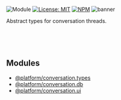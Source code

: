 ![Module](https://img.shields.io/badge/%40platform-conversation.types-%23EA4E7E.svg)
[![License: MIT](https://img.shields.io/badge/license-MIT-blue.svg)](https://opensource.org/licenses/MIT)
[![NPM](https://img.shields.io/npm/v/@platform/conversation.types.svg?colorB=blue&style=flat)](https://www.npmjs.com/package/@platform/conversation.types)
![banner](https://user-images.githubusercontent.com/185555/57006687-c9bab100-6c36-11e9-8f6e-e9b37f60ce70.png)

Abstract types for conversation threads.

<p>&nbsp;<p>
<p>&nbsp;<p>

## Modules
- [@platform/conversation.types](../conversation.types)
- [@platform/conversation.db](../conversation.db)
- [@platform/conversation.ui](../conversation.ui)

